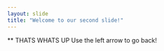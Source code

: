 ```yaml
---
layout: slide
title: "Welcome to our second slide!"
---
```

** THATS WHATS UP
Use the left arrow to go back!
